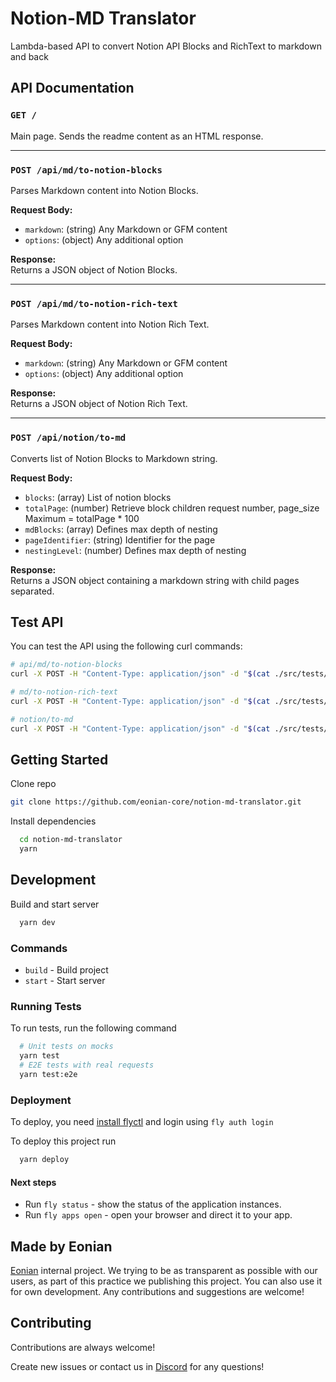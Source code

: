 # Notion-MD Translator

Lambda-based API to convert Notion API Blocks and RichText to markdown and back

## API Documentation

### `GET /`

Main page. Sends the readme content as an HTML response.

---

### `POST /api/md/to-notion-blocks`

Parses Markdown content into Notion Blocks.

**Request Body:**

- `markdown`: (string) Any Markdown or GFM content
- `options`: (object) Any additional option

**Response:**  
Returns a JSON object of Notion Blocks.

---

### `POST /api/md/to-notion-rich-text`

Parses Markdown content into Notion Rich Text.

**Request Body:**

- `markdown`: (string) Any Markdown or GFM content
- `options`: (object) Any additional option

**Response:**  
Returns a JSON object of Notion Rich Text.

---

### `POST /api/notion/to-md`

Converts list of Notion Blocks to Markdown string.

**Request Body:**

- `blocks`: (array) List of notion blocks
- `totalPage`: (number) Retrieve block children request number, page_size Maximum = totalPage * 100
- `mdBlocks`: (array) Defines max depth of nesting
- `pageIdentifier`: (string) Identifier for the page
- `nestingLevel`: (number) Defines max depth of nesting

**Response:**  
Returns a JSON object containing a markdown string with child pages separated.

## Test API

You can test the API using the following curl commands:

```bash
# api/md/to-notion-blocks
curl -X POST -H "Content-Type: application/json" -d "$(cat ./src/tests/md.test.json)" http://localhost:3000/api/md/to-notion-blocks

# md/to-notion-rich-text
curl -X POST -H "Content-Type: application/json" -d "$(cat ./src/tests/md.test.json)" http://localhost:3000/api/md/to-notion-rich-text

# notion/to-md
curl -X POST -H "Content-Type: application/json" -d "$(cat ./src/tests/notion.test.json)" http://localhost:3000/api/notion/to-md

```

## Getting Started

Clone repo

```bash
git clone https://github.com/eonian-core/notion-md-translator.git
```

Install dependencies

```bash
  cd notion-md-translator
  yarn
```

## Development

Build and start server

```bash
  yarn dev
```

### Commands

- `build` - Build project
- `start` - Start server

### Running Tests

To run tests, run the following command

```bash
  # Unit tests on mocks
  yarn test
  # E2E tests with real requests
  yarn test:e2e
```

### Deployment

To deploy, you need [install flyctl](https://fly.io/docs/hands-on/install-flyctl/) and login using `fly auth login`

To deploy this project run

```bash
  yarn deploy
```

#### Next steps

- Run `fly status` - show the status of the application instances.
- Run `fly apps open` - open your browser and direct it to your app.

## Made by Eonian

[Eonian](https://www.github.com/octokatherine) internal project. We trying to be as transparent as possible with our users, as part of this practice we publishing this project.
You can also use it for own development. Any contributions and suggestions are welcome!

## Contributing

Contributions are always welcome!

Create new issues or contact us in [Discord](https://discord.gg/8mcUPPYJmj) for any questions!
